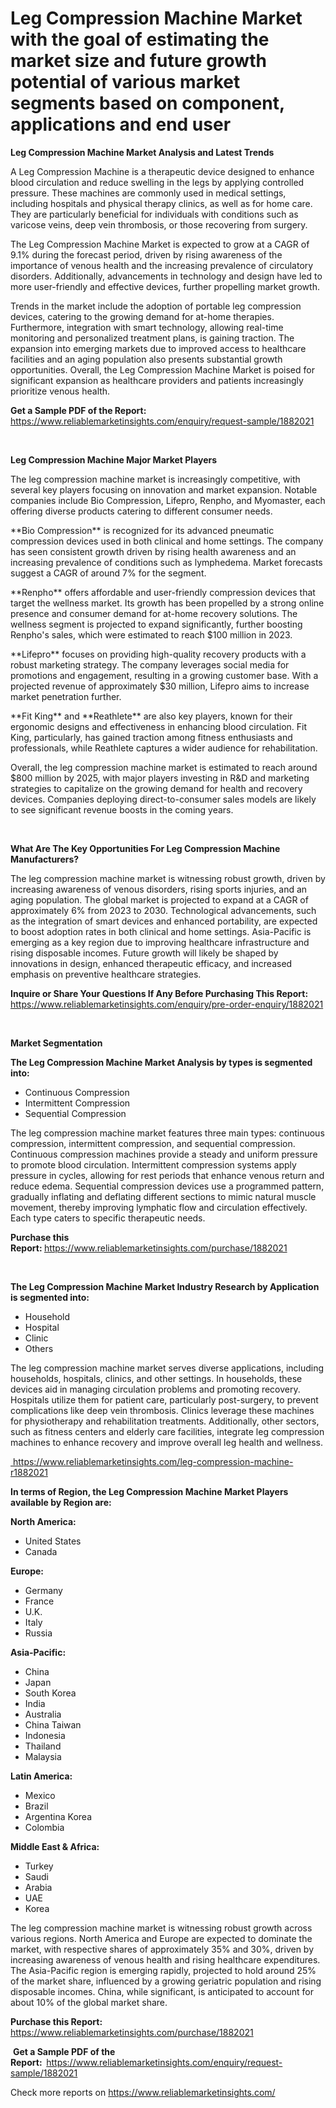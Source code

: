<p><h1>Leg Compression Machine Market with the goal of estimating the market size and future growth potential of various market segments based on component, applications and end user</h1></p><p><strong>Leg Compression Machine Market Analysis and Latest Trends</strong></p>
<p><p>A Leg Compression Machine is a therapeutic device designed to enhance blood circulation and reduce swelling in the legs by applying controlled pressure. These machines are commonly used in medical settings, including hospitals and physical therapy clinics, as well as for home care. They are particularly beneficial for individuals with conditions such as varicose veins, deep vein thrombosis, or those recovering from surgery.</p><p>The Leg Compression Machine Market is expected to grow at a CAGR of 9.1% during the forecast period, driven by rising awareness of the importance of venous health and the increasing prevalence of circulatory disorders. Additionally, advancements in technology and design have led to more user-friendly and effective devices, further propelling market growth. </p><p>Trends in the market include the adoption of portable leg compression devices, catering to the growing demand for at-home therapies. Furthermore, integration with smart technology, allowing real-time monitoring and personalized treatment plans, is gaining traction. The expansion into emerging markets due to improved access to healthcare facilities and an aging population also presents substantial growth opportunities. Overall, the Leg Compression Machine Market is poised for significant expansion as healthcare providers and patients increasingly prioritize venous health.</p></p>
<p><strong>Get a Sample PDF of the Report:&nbsp;</strong> <a href="https://www.reliablemarketinsights.com/enquiry/request-sample/1882021?utm_campaign=1938&utm_medium=2&utm_source=Github&utm_content=ia&utm_term=09022025&utm_id=leg-compression-machine">https://www.reliablemarketinsights.com/enquiry/request-sample/1882021</a></p>
<p>&nbsp;</p>
<p><strong>Leg Compression Machine Major Market Players</strong></p>
<p><p>The leg compression machine market is increasingly competitive, with several key players focusing on innovation and market expansion. Notable companies include Bio Compression, Lifepro, Renpho, and Myomaster, each offering diverse products catering to different consumer needs.</p><p>**Bio Compression** is recognized for its advanced pneumatic compression devices used in both clinical and home settings. The company has seen consistent growth driven by rising health awareness and an increasing prevalence of conditions such as lymphedema. Market forecasts suggest a CAGR of around 7% for the segment.</p><p>**Renpho** offers affordable and user-friendly compression devices that target the wellness market. Its growth has been propelled by a strong online presence and consumer demand for at-home recovery solutions. The wellness segment is projected to expand significantly, further boosting Renpho's sales, which were estimated to reach $100 million in 2023.</p><p>**Lifepro** focuses on providing high-quality recovery products with a robust marketing strategy. The company leverages social media for promotions and engagement, resulting in a growing customer base. With a projected revenue of approximately $30 million, Lifepro aims to increase market penetration further.</p><p>**Fit King** and **Reathlete** are also key players, known for their ergonomic designs and effectiveness in enhancing blood circulation. Fit King, particularly, has gained traction among fitness enthusiasts and professionals, while Reathlete captures a wider audience for rehabilitation.</p><p>Overall, the leg compression machine market is estimated to reach around $800 million by 2025, with major players investing in R&D and marketing strategies to capitalize on the growing demand for health and recovery devices. Companies deploying direct-to-consumer sales models are likely to see significant revenue boosts in the coming years.</p></p>
<p>&nbsp;</p>
<p><strong>What Are The Key Opportunities For Leg Compression Machine Manufacturers?</strong></p>
<p><p>The leg compression machine market is witnessing robust growth, driven by increasing awareness of venous disorders, rising sports injuries, and an aging population. The global market is projected to expand at a CAGR of approximately 6% from 2023 to 2030. Technological advancements, such as the integration of smart devices and enhanced portability, are expected to boost adoption rates in both clinical and home settings. Asia-Pacific is emerging as a key region due to improving healthcare infrastructure and rising disposable incomes. Future growth will likely be shaped by innovations in design, enhanced therapeutic efficacy, and increased emphasis on preventive healthcare strategies.</p></p>
<p><strong>Inquire or Share Your Questions If Any Before Purchasing This Report:</strong> <a href="https://www.reliablemarketinsights.com/enquiry/pre-order-enquiry/1882021?utm_campaign=1938&utm_medium=2&utm_source=Github&utm_content=ia&utm_term=09022025&utm_id=leg-compression-machine">https://www.reliablemarketinsights.com/enquiry/pre-order-enquiry/1882021</a></p>
<p>&nbsp;</p>
<p><strong>Market Segmentation</strong></p>
<p><strong>The Leg Compression Machine Market Analysis by types is segmented into:</strong></p>
<p><ul><li>Continuous Compression</li><li>Intermittent Compression</li><li>Sequential Compression</li></ul></p>
<p><p>The leg compression machine market features three main types: continuous compression, intermittent compression, and sequential compression. Continuous compression machines provide a steady and uniform pressure to promote blood circulation. Intermittent compression systems apply pressure in cycles, allowing for rest periods that enhance venous return and reduce edema. Sequential compression devices use a programmed pattern, gradually inflating and deflating different sections to mimic natural muscle movement, thereby improving lymphatic flow and circulation effectively. Each type caters to specific therapeutic needs.</p></p>
<p><strong>Purchase this Report:&nbsp;</strong><a href="https://www.reliablemarketinsights.com/purchase/1882021?utm_campaign=1938&utm_medium=2&utm_source=Github&utm_content=ia&utm_term=09022025&utm_id=leg-compression-machine">https://www.reliablemarketinsights.com/purchase/1882021</a></p>
<p>&nbsp;</p>
<p><strong>The Leg Compression Machine Market Industry Research by Application is segmented into:</strong></p>
<p><ul><li>Household</li><li>Hospital</li><li>Clinic</li><li>Others</li></ul></p>
<p><p>The leg compression machine market serves diverse applications, including households, hospitals, clinics, and other settings. In households, these devices aid in managing circulation problems and promoting recovery. Hospitals utilize them for patient care, particularly post-surgery, to prevent complications like deep vein thrombosis. Clinics leverage these machines for physiotherapy and rehabilitation treatments. Additionally, other sectors, such as fitness centers and elderly care facilities, integrate leg compression machines to enhance recovery and improve overall leg health and wellness.</p></p>
<p><a href="https://www.reliablemarketinsights.com/leg-compression-machine-r1882021?utm_campaign=1938&utm_medium=2&utm_source=Github&utm_content=ia&utm_term=09022025&utm_id=leg-compression-machine">&nbsp;https://www.reliablemarketinsights.com/leg-compression-machine-r1882021</a></p>
<p><strong>In terms of Region, the Leg Compression Machine Market Players available by Region are:</strong></p>
<p>
    <p> <strong> North America: </strong>
        <ul>
            <li>United States</li>
            <li>Canada</li>
        </ul>
        </p> 
    <p> <strong> Europe: </strong>
        <ul>
            <li>Germany</li>
            <li>France</li>
            <li>U.K.</li>
            <li>Italy</li>
            <li>Russia</li>
        </ul>
        </p> 
    <p> <strong> Asia-Pacific: </strong>
        <ul>
            <li>China</li>
            <li>Japan</li>
            <li>South Korea</li>
            <li>India</li>
            <li>Australia</li>
            <li>China Taiwan</li>
            <li>Indonesia</li>
            <li>Thailand</li>
            <li>Malaysia</li>
        </ul>
        </p> 
    <p> <strong> Latin America: </strong>
        <ul>
            <li>Mexico</li>
            <li>Brazil</li>
            <li>Argentina Korea</li>
            <li>Colombia</li>
        </ul>
        </p> 
    <p> <strong> Middle East & Africa: </strong>
        <ul>
            <li>Turkey</li>
            <li>Saudi</li>
            <li>Arabia</li>
            <li>UAE</li>
            <li>Korea</li>
        </ul>
    </p>
    </p>
<p><p>The leg compression machine market is witnessing robust growth across various regions. North America and Europe are expected to dominate the market, with respective shares of approximately 35% and 30%, driven by increasing awareness of venous health and rising healthcare expenditures. The Asia-Pacific region is emerging rapidly, projected to hold around 25% of the market share, influenced by a growing geriatric population and rising disposable incomes. China, while significant, is anticipated to account for about 10% of the global market share.</p></p>
<p><strong>Purchase this Report: </strong><a href="https://www.reliablemarketinsights.com/purchase/1882021?utm_campaign=1938&utm_medium=2&utm_source=Github&utm_content=ia&utm_term=09022025&utm_id=leg-compression-machine">https://www.reliablemarketinsights.com/purchase/1882021</a></p>
<p>&nbsp;<strong>Get a Sample PDF of the Report:&nbsp;&nbsp;</strong><a href="https://www.reliablemarketinsights.com/enquiry/request-sample/1882021?utm_campaign=1938&utm_medium=2&utm_source=Github&utm_content=ia&utm_term=09022025&utm_id=leg-compression-machine">https://www.reliablemarketinsights.com/enquiry/request-sample/1882021</a></p>
<p><strong></strong></p>
<p>Check more reports on <a href="https://www.reliablemarketinsights.com/?utm_campaign=1938&utm_medium=2&utm_source=Github&utm_content=ia&utm_term=09022025&utm_id=leg-compression-machine">https://www.reliablemarketinsights.com/</a></p>